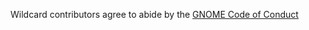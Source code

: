 Wildcard contributors agree to abide by the [GNOME Code of Conduct](https://wiki.gnome.org/Foundation/CodeOfConduct)

